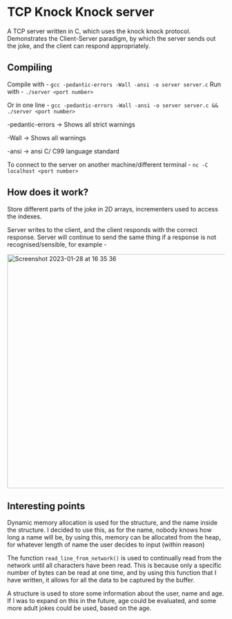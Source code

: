 # TCP Knock Knock server

  A TCP server written in C, which uses the knock knock protocol. Demonstrates the Client-Server paradigm, by which the server sends out the joke, and the client can respond appropriately.

## Compiling

  Compile with - `gcc -pedantic-errors -Wall -ansi -o server server.c`
  Run with - `./server <port number>`

  Or in one line -
  `gcc -pedantic-errors -Wall -ansi -o server server.c && ./server <port number>`

  -pedantic-errors -> Shows all strict warnings
  
  -Wall -> Shows all warnings 
  
  -ansi -> ansi C/ C99 language standard

  To connect to the server on another machine/different terminal -
  `nc -C localhost <port number>`

## How does it work?

  Store different parts of the joke in 2D arrays, incrementers used to access the indexes.

  Server writes to the client, and the client responds with the correct response. Server will continue to send the same thing if a response is not 
  recognised/sensible, for example - 
  
  <img width="542" alt="Screenshot 2023-01-28 at 16 35 36" src="https://user-images.githubusercontent.com/68609221/215279257-2aae1b2f-26fe-488f-8531-    
                                                               3018c5d215ea.png">

## Interesting points

  Dynamic memory allocation is used for the structure, and the name inside the structure. I decided to use this, as for the name, nobody knows how long a name will be, by using this, memory can be allocated from the heap, for whatever length of name the user decides to input (within reason)

  The function `read_line_from_network()` is used to continually read from the network until all characters have been read. This is because only a specific number of bytes can be read at one time, and by using this function that I have written, it allows for all the data to be captured by the buffer.
  
   A structure is used to store some information about the user, name and age. If I was to expand on this in the future, age could be evaluated, and some more adult jokes could be used, based on the age.
